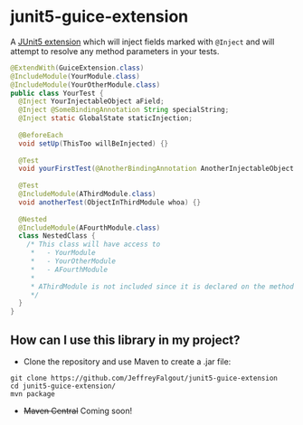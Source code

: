 # junit5-guice-extension

A [JUnit5 extension](src/main/java/name/falgout/jeffrey/testing/junit5/GuiceExtension.java) which will inject fields marked with `@Inject` and will attempt to resolve any method parameters in your tests.

````java
@ExtendWith(GuiceExtension.class)
@IncludeModule(YourModule.class)
@IncludeModule(YourOtherModule.class)
public class YourTest {
  @Inject YourInjectableObject aField;
  @Inject @SomeBindingAnnotation String specialString;
  @Inject static GlobalState staticInjection;
  
  @BeforeEach
  void setUp(ThisToo willBeInjected) {}
  
  @Test
  void yourFirstTest(@AnotherBindingAnnotation AnotherInjectableObject thisArgumentWillBeInjected) {}
  
  @Test
  @IncludeModule(AThirdModule.class)
  void anotherTest(ObjectInThirdModule whoa) {}
  
  @Nested
  @IncludeModule(AFourthModule.class)
  class NestedClass {
    /* This class will have access to
     *   - YourModule
     *   - YourOtherModule
     *   - AFourthModule
     *
     * AThirdModule is not included since it is declared on the method above, not this class.
     */
  }
}
````

## How can I use this library in my project?
- Clone the repository and use Maven to create a .jar file:
````
git clone https://github.com/JeffreyFalgout/junit5-guice-extension
cd junit5-guice-extension/
mvn package
````

- <strike>Maven Central</strike> Coming soon!
